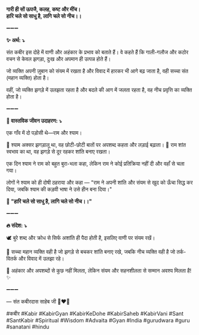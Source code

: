 **गारी ही सों ऊपजै, कलह, कष्ट और मींच।**\
**हारि चले सो साधु है, लागि चले सो नीच।।**

➖➖➖

**✨ अर्थ: ⤵**

संत कबीर इस दोहे में वाणी और अहंकार के प्रभाव को बताते हैं। वे कहते हैं कि गाली-गलौज और कठोर वचन से केवल झगड़ा, दुःख और अपमान ही उत्पन्न होते हैं।

जो व्यक्ति अपनी ज़ुबान को संयम में रखता है और विवाद में हारकर भी आगे बढ़ जाता है, वही सच्चा संत (महान व्यक्ति) होता है।

वहीं, जो व्यक्ति झगड़े में उलझता रहता है और बदले की आग में जलता रहता है, वह नीच प्रवृत्ति का व्यक्ति होता है।

➖➖➖

**🌾 वास्तविक जीवन उदाहरण: ⤵**

एक गाँव में दो पड़ोसी थे—राम और श्याम।

🔹 श्याम अक्सर झगड़ालू था, वह छोटी-छोटी बातों पर अपशब्द कहता और लड़ाई बढ़ाता।
🔹 राम शांत स्वभाव का था, वह झगड़े से दूर रहकर शांति बनाए रखता।

एक दिन श्याम ने राम को बहुत बुरा-भला कहा, लेकिन राम ने कोई प्रतिक्रिया नहीं दी और वहाँ से चला गया।

लोगों ने श्याम को ही दोषी ठहराया और कहा — "राम ने अपनी शांति और संयम से खुद को ऊँचा सिद्ध कर दिया, जबकि श्याम की कड़वी भाषा ने उसे हीन बना दिया।"

**📜 "हारि चले सो साधु है, लागि चले सो नीच।।"**

➖➖➖

**🔥 संदेश: ⤵**

🕊️ बुरे शब्द और क्रोध से सिर्फ अशांति ही पैदा होती है, इसलिए वाणी पर संयम रखें।

🙏 सच्चा महान व्यक्ति वही है जो झगड़े से बचकर शांति बनाए रखे, जबकि नीच व्यक्ति वही है जो तर्क-वितर्क और विवाद में उलझा रहे।

🌿 अहंकार और अपशब्दों से कुछ नहीं मिलता, लेकिन संयम और सहनशीलता से सम्मान अवश्य मिलता है! ✨

➖➖➖

— संत कबीरदास साहेब जी 🙏❤️💯

#कबीर #Kabir #KabirGyan #KabirKeDohe #KabirSaheb #KabirVani #Sant #SantKabir #Spiritual #Wisdom #Advaita #Gyan #India #gurudwara #guru #sanatani #hindu
